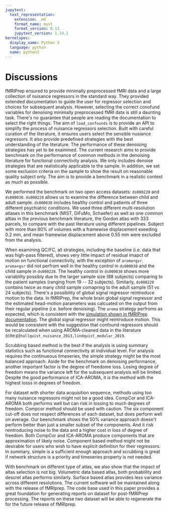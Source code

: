 ```yaml
---
jupytext:
  text_representation:
    extension: .md
    format_name: myst
    format_version: 0.13
    jupytext_version: 1.14.1
kernelspec:
  display_name: Python 3
  language: python
  name: python3
---
```


# Discussions

<!-- Take home message
- fMRIPrep does a good job 
- Quality control your data
- Choise of atlas doesn't impact the results much
- ICA-AROMA is not magical
 -->

fMRIPrep ensured to provide minimally preprocessed fMRI data and a large collection of nuisance regressors in the standard way.
They provided extended documentation to guide the user for regressor selection and choices for subsequent analysis.
However, selecting the correct conofund variables for denoising minimally preprocessed fMRI data is still a daunting task.
There's no guarantee that people are reading the documentation to select the right things. <!-- This sentence is too blunt and harsh -->
The aim of `load_confounds` is to provide an API to simplify the process of nuisance regressors selection.
Built with careful curation of the literature, it ensures users select the sensible nusiance regressors.
It also provide predefined strategies with the best understanding of the literature.
The performance of these denoising strategies has yet to be exaimined.
The current research aims to provide benchmark on the performance of common methods in the denoising literature for functional connectivity analysis.
We only includes denoise strategies that are realistically applicable to the sample.
In addition, we set some exclusion criteria on the sample to show the result on reasonable quality subject only.
The aim is to provide a benchmark in a realistic context as much as possible.

We performed the benchmark on two open access datasets: `ds000228` and `ds000030`.
`ds000228` allows us to examine the difference between child and adult sample.
`ds000030` includes healthy control and patients of three different psychiatric conditions.
We used three different multi-resolution atlases in this benchmark (MIST, DiFuMo, Schaefer)
as well as one common altlas in the previous benchmark literature,
the Gordon atlas with 333 parcels, to compare with the past literature using different pipelines.
Subject with more than 80% of volumes with a framewise displacement exeeding 0.2 mm, 
and mean framewise displacement above 0.55 mm were excluded from the analysis.

When examining QC/FC, all strategies, including the baseline (i.e. data that was high-pass filtered),
shows very little impact of residual imapct of motion on functional connectivity, with the exception of `aroma+gsr`.
`aroma+gsr` did not perfrom well in the healthy control in `ds000030` and the child sample in `ds000228`.
The healthy control in `ds000030` shows more variablilty possibly due to the larger sample size (88 subjects) comparing to the patient samples (ranging from 19 -- 32 subjects).
Similarly, `ds000228` contains twice as many child sample comapring to the adult sample (51 vs 24 subjects).
There's a possibility of global signal regressor reintroduce motion to the data.
In fMRIPrep, the whole brain global signal regressor and the estimated head-motion parameters was calcuated on the output from their regular pipeline (i.e. before denoising).
The `aroma` strategy perfroms as expected, which is consistent with the [simulation shown in fMRIPrep documentation](https://github.com/nipreps/fmriprep-notebooks/blob/9933a628dfb759dc73e61701c144d67898b92de0/05%20-%20Discussion%20AROMA%20confounds%20-%20issue-817%20%5BJ.%20Kent%5D.ipynb).
The global signal regressor might reintroduce motion. 
This would be consistent with the suggestion that confound regressors should be recalculated when using AROMA-cleaned data in the literature {cite:p}`hallquist_nuisance_2013,lindquist_modular_2019`.

<!-- For the distance depnendency affect on QC/FC, we found -->
Scrubbing based method is the best if the analysis is using summary statistics such as functional connectivity at individual level.
For analysis requires the continueous timeseries, the simple strategy might be the most balanced approach.
Aside for the benchmark on denoising performance, another important factor is the degree of freedome loss.
Losing degree of freedom means the variance left for the subsequent analysis will be limited.
Despite the good performance of ICA-AROMA, it is the method with the highest losss in degrees of freedom.
<!-- check what ciric et al say about the degree of freedom -->
For dataset with shorter data acquisition sequence, methods using too many nuisance regressors might not be a good idea.
CompCor and ICA-AROMA both performs well but can risk in lossing to much degrees of freedom.
Compcor method should be used with caution.
The six component cut-off does not respect differences of each dataset, but does perform well on average.
Our beenchmark shows the 50% variance approach doesn't perform better than just a smaller subset of the components.
And it risk reintroducing noise to the data and a higher cost in loss of degree of freedom.
Both CompCor and ICA-AROMA produce components that are approximation of likely noise.
Component based method might not be desirable for users who wish to have explicit definition for their regressors.
In summary, simple is a sufficient enough approach and scrubbing is great if network structure is a priority and timeseries property is not needed.

<!-- write some stuff about the clinical population -->

With benchmark on different type of atlas, we also show that the impact of altas selection is not big.
Volumetric data based atlas, both probablility and descret atlas performs similarly.
Surface based atlas provides less variance across different resolutions.
The current software will be maintained along with the release of fMRIprep.
The code base used in this paper provides a great foundation for generating reports on dataset for post-fMRIPrep processing.
The reports on these two dataset will be able to regenerate the for the future release of fMRIprep.
